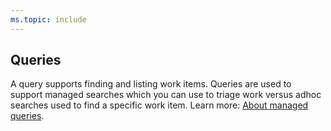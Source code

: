 ```yaml
---
ms.topic: include
---
```



## Queries 

A query supports finding and listing work items. Queries are used to support managed searches which you can use to triage work versus adhoc searches used to find a specific work item. Learn more: [About managed queries](/vsts/boards/queries/example-queries).  
